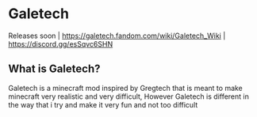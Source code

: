 # Galetech
Releases soon | https://galetech.fandom.com/wiki/Galetech_Wiki | https://discord.gg/esSqvc6SHN
## What is Galetech?
Galetech is a minecraft mod inspired by Gregtech that is meant to make minecraft very realistic and very difficult, However Galetech is different in the way that i try and make it very fun and not too difficult
